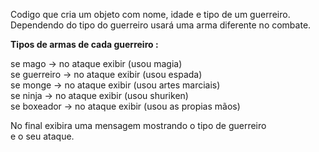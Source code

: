 Codigo que cria um objeto com nome, idade e tipo de um guerreiro.  
Dependendo do tipo do guerreiro usará uma arma diferente no combate.

**Tipos de armas de cada guerreiro :**  

se mago -> no ataque exibir (usou magia)  
se guerreiro -> no ataque exibir (usou espada)  
se monge -> no ataque exibir (usou artes marciais)  
se ninja -> no ataque exibir (usou shuriken)  
se boxeador -> no ataque exibir (usou as propias mãos)

No final exibira uma mensagem mostrando o tipo de guerreiro  
e o seu ataque.